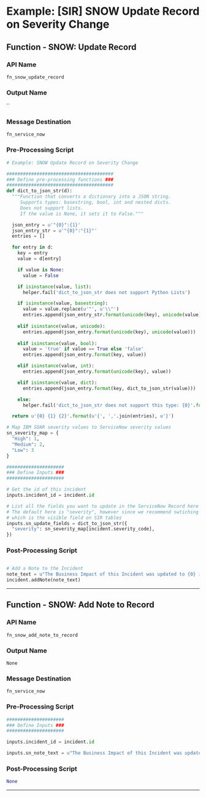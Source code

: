 <!--
    DO NOT MANUALLY EDIT THIS FILE
    THIS FILE IS AUTOMATICALLY GENERATED WITH resilient-sdk codegen
-->

# Example: [SIR] SNOW Update Record on Severity Change

## Function - SNOW: Update Record

### API Name
`fn_snow_update_record`

### Output Name
``

### Message Destination
`fn_service_now`

### Pre-Processing Script
```python
# Example: SNOW Update Record on Severity Change

#######################################
### Define pre-processing functions ###
#######################################
def dict_to_json_str(d):
  """Function that converts a dictionary into a JSON string.
     Supports types: basestring, bool, int and nested dicts.
     Does not support lists.
     If the value is None, it sets it to False."""

  json_entry = u'"{0}":{1}'
  json_entry_str = u'"{0}":"{1}"'
  entries = [] 

  for entry in d:
    key = entry
    value = d[entry]

    if value is None:
      value = False

    if isinstance(value, list):
      helper.fail('dict_to_json_str does not support Python Lists')

    if isinstance(value, basestring):
      value = value.replace(u'"', u'\\"')
      entries.append(json_entry_str.format(unicode(key), unicode(value)))
      
    elif isinstance(value, unicode):
      entries.append(json_entry.format(unicode(key), unicode(value)))
    
    elif isinstance(value, bool):
      value = 'true' if value == True else 'false'
      entries.append(json_entry.format(key, value))

    elif isinstance(value, int):
      entries.append(json_entry.format(unicode(key), value))

    elif isinstance(value, dict):
      entries.append(json_entry.format(key, dict_to_json_str(value)))

    else:
      helper.fail('dict_to_json_str does not support this type: {0}'.format(type(value)))

  return u'{0} {1} {2}'.format(u'{', ','.join(entries), u'}')

# Map IBM SOAR severity values to ServiceNow severity values
sn_severity_map = {
  "High": 1,
  "Medium": 2,
  "Low": 3
}

#####################
### Define Inputs ###
#####################

# Get the id of this incident
inputs.incident_id = incident.id

# List all the fields you want to update in the ServiceNow Record here with the ServiceNow field_name being the key
# The default here is "severity", however since we recommend swtiching to the business_criticality field 
# which is the visible field on SIR tables
inputs.sn_update_fields = dict_to_json_str({
  "severity": sn_severity_map[incident.severity_code],
})
```

### Post-Processing Script
```python

# Add a Note to the Incident
note_text = u"The Business Impact of this Incident was updated to {0} in IBM SOAR".format(incident.severity_code)
incident.addNote(note_text)
```

---

## Function - SNOW: Add Note to Record

### API Name
`fn_snow_add_note_to_record`

### Output Name
`None`

### Message Destination
`fn_service_now`

### Pre-Processing Script
```python
#####################
### Define Inputs ###
#####################

inputs.incident_id = incident.id

inputs.sn_note_text = u"The Business Impact of this Incident was updated to {0} in IBM SOAR".format(incident.severity_code)
```

### Post-Processing Script
```python
None
```

---

